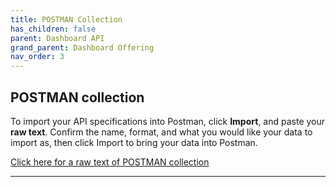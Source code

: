```yaml
---
title: POSTMAN Collection
has_children: false
parent: Dashboard API
grand_parent: Dashboard Offering
nav_order: 3
---
```



## POSTMAN collection

To import your API specifications into Postman, click **Import**, and paste your **raw text**.
Confirm the name, format, and what you would like your data to import as, then click Import to bring your data into Postman.

<a href="http://docs.integratedpanel.toluna.com/resources/dashboard-api.txt" target="_blank" class="btn">Click here for a raw text of POSTMAN collection</a>

---
